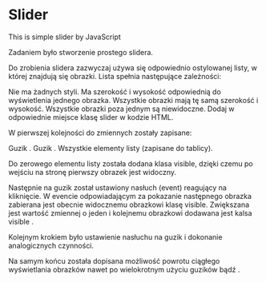# Slider
This is simple slider by JavaScript

Zadaniem było stworzenie prostego slidera.

Do zrobienia slidera zazwyczaj używa się odpowiednio ostylowanej listy, w której znajdują się obrazki. Lista spełnia następujące zależności:

Nie ma żadnych styli.
Ma szerokość i wysokość odpowiednią do wyświetlenia jednego obrazka.
Wszystkie obrazki mają tę samą szerokość i wysokość.
Wszystkie obrazki poza jednym są niewidoczne.
Dodaj w odpowiednie miejsce klasę slider w kodzie HTML.

W pierwszej kolejności do zmiennych zostały zapisane:

Guzik <next>.
Guzik <prev>.
Wszystkie elementy listy (zapisane do tablicy).

Do zerowego elementu listy została dodana klasa visible, dzięki czemu po wejściu na stronę pierwszy obrazek jest widoczny.

Następnie na guzik <next> został ustawiony nasłuch (event) reagujący na kliknięcie. W evencie odpowiadającym za pokazanie następnego obrazka zabierana jest obecnie widocznemu obrazkowi klasę visible.
Zwiększana jest wartość zmiennej o jeden i kolejnemu obrazkowi dodawana jest kalsa visible . 

Kolejnym krokiem było ustawienie nasłuchu na guzik <prev> i dokonanie analogicznych czynności. 

Na samym końcu została dopisana możliwość powrotu ciągłego wyświetlania obrazków nawet po wielokrotnym użyciu guzików <prev> bądź <next>.

